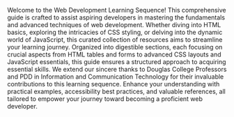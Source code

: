 Welcome to the Web Development Learning Sequence! This comprehensive guide is crafted to assist aspiring developers in mastering the fundamentals and advanced techniques of web development. Whether diving into HTML basics, exploring the intricacies of CSS styling, or delving into the dynamic world of JavaScript, this curated collection of resources aims to streamline your learning journey. Organized into digestible sections, each focusing on crucial aspects from HTML tables and forms to advanced CSS layouts and JavaScript essentials, this guide ensures a structured approach to acquiring essential skills. We extend our sincere thanks to Douglas College Professors and PDD in Information and Communication Technology for their invaluable contributions to this learning sequence. Enhance your understanding with practical examples, accessibility best practices, and valuable references, all tailored to empower your journey toward becoming a proficient web developer.
